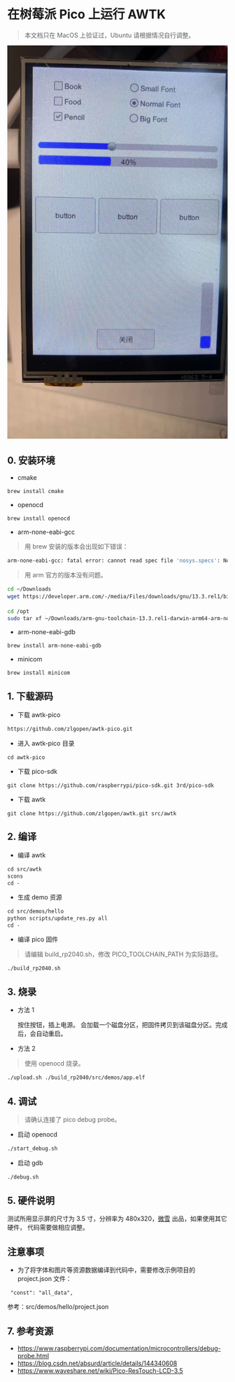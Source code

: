 # 在树莓派 Pico 上运行 AWTK

> 本文档只在 MacOS 上验证过，Ubuntu 请根据情况自行调整。

![pico](docs/images/pico_ui.jpg)

## 0. 安装环境

* cmake

```sh
brew install cmake
```

* openocd

```sh
brew install openocd
```

* arm-none-eabi-gcc

> 用 brew 安装的版本会出现如下错误：

```sh
arm-none-eabi-gcc: fatal error: cannot read spec file 'nosys.specs': No such file or directory
```

> 用 arm 官方的版本没有问题。
```sh
cd ~/Downloads
wget https://developer.arm.com/-/media/Files/downloads/gnu/13.3.rel1/binrel/arm-gnu-toolchain-13.3.rel1-darwin-arm64-arm-none-eabi.tar.xz

cd /opt
sudo tar xf ~/Downloads/arm-gnu-toolchain-13.3.rel1-darwin-arm64-arm-none-eabi.tar.xz
```

* arm-none-eabi-gdb

```sh
brew install arm-none-eabi-gdb
```

* minicom

```sh
brew install minicom
```

## 1. 下载源码

* 下载 awtk-pico

```sh
https://github.com/zlgopen/awtk-pico.git
```

* 进入 awtk-pico 目录
```
cd awtk-pico
```

* 下载 pico-sdk

```
git clone https://github.com/raspberrypi/pico-sdk.git 3rd/pico-sdk
```

* 下载 awtk

```
git clone https://github.com/zlgopen/awtk.git src/awtk
```

## 2. 编译

* 编译 awtk

```
cd src/awtk
scons
cd -
```

* 生成 demo 资源

```
cd src/demos/hello
python scripts/update_res.py all
cd -
```

* 编译 pico 固件

> 请编辑 build_rp2040.sh，修改 PICO\_TOOLCHAIN\_PATH 为实际路径。

```sh
./build_rp2040.sh
```

## 3. 烧录

* 方法 1

  按住按钮，插上电源。 会加载一个磁盘分区，把固件拷贝到该磁盘分区。完成后，会自动重启。

* 方法 2

> 使用 openocd 烧录。

```sh
./upload.sh ./build_rp2040/src/demos/app.elf
```

## 4. 调试

> 请确认连接了 pico debug probe。

* 启动 openocd

```sh
./start_debug.sh 
```

* 启动 gdb

```sh
./debug.sh 
```

## 5. 硬件说明

测试所用显示屏的尺寸为 3.5 寸，分辨率为 480x320，[微雪](https://www.waveshare.net/wiki/Pico-ResTouch-LCD-3.5) 出品，如果使用其它硬件， 代码需要做相应调整。

## 注意事项

* 为了将字体和图片等资源数据编译到代码中，需要修改示例项目的 project.json 文件：

```
 "const": "all_data",
```

参考：src/demos/hello/project.json

## 7. 参考资源

* https://www.raspberrypi.com/documentation/microcontrollers/debug-probe.html
* https://blog.csdn.net/absurd/article/details/144340608
* https://www.waveshare.net/wiki/Pico-ResTouch-LCD-3.5
  
